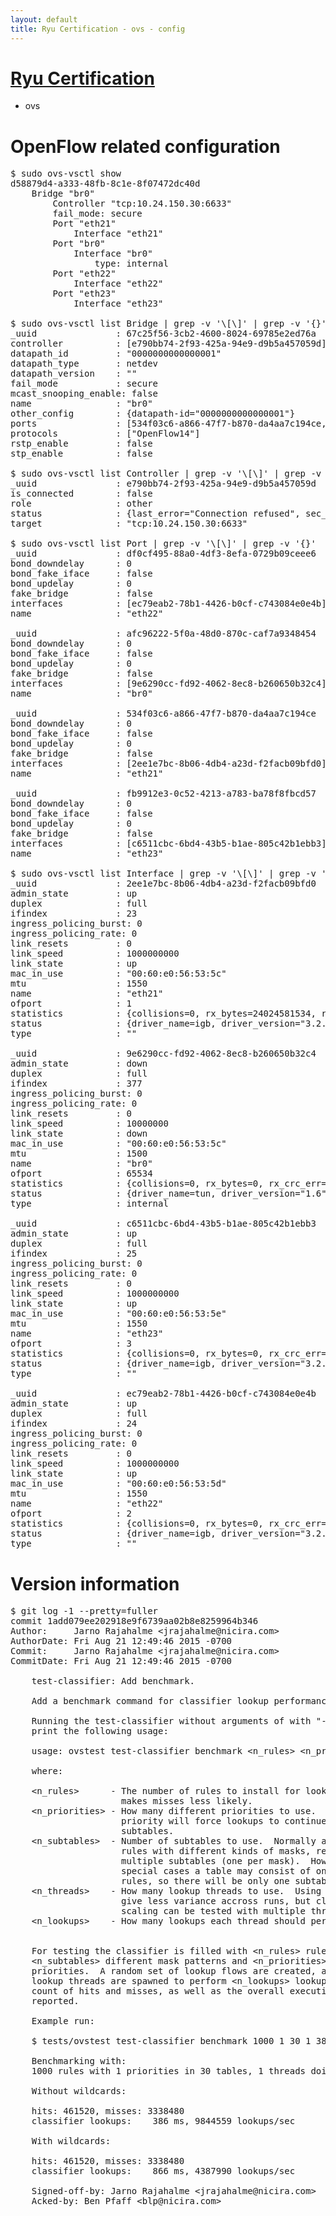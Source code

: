 ```yaml
---
layout: default
title: Ryu Certification - ovs - config
---
```

# [Ryu Certification](http://osrg.github.io/ryu/certification.html)
* ovs 

# OpenFlow related configuration
<pre>
$ sudo ovs-vsctl show
d58879d4-a333-48fb-8c1e-8f07472dc40d
    Bridge "br0"
        Controller "tcp:10.24.150.30:6633"
        fail_mode: secure
        Port "eth21"
            Interface "eth21"
        Port "br0"
            Interface "br0"
                type: internal
        Port "eth22"
            Interface "eth22"
        Port "eth23"
            Interface "eth23"

$ sudo ovs-vsctl list Bridge | grep -v '\[\]' | grep -v '{}'
_uuid               : 67c25f56-3cb2-4600-8024-69785e2ed76a
controller          : [e790bb74-2f93-425a-94e9-d9b5a457059d]
datapath_id         : "0000000000000001"
datapath_type       : netdev
datapath_version    : "<built-in>"
fail_mode           : secure
mcast_snooping_enable: false
name                : "br0"
other_config        : {datapath-id="0000000000000001"}
ports               : [534f03c6-a866-47f7-b870-da4aa7c194ce, afc96222-5f0a-48d0-870c-caf7a9348454, df0cf495-88a0-4df3-8efa-0729b09ceee6, fb9912e3-0c52-4213-a783-ba78f8fbcd57]
protocols           : ["OpenFlow14"]
rstp_enable         : false
stp_enable          : false

$ sudo ovs-vsctl list Controller | grep -v '\[\]' | grep -v '{}'
_uuid               : e790bb74-2f93-425a-94e9-d9b5a457059d
is_connected        : false
role                : other
status              : {last_error="Connection refused", sec_since_disconnect="3", state=BACKOFF}
target              : "tcp:10.24.150.30:6633"

$ sudo ovs-vsctl list Port | grep -v '\[\]' | grep -v '{}'
_uuid               : df0cf495-88a0-4df3-8efa-0729b09ceee6
bond_downdelay      : 0
bond_fake_iface     : false
bond_updelay        : 0
fake_bridge         : false
interfaces          : [ec79eab2-78b1-4426-b0cf-c743084e0e4b]
name                : "eth22"

_uuid               : afc96222-5f0a-48d0-870c-caf7a9348454
bond_downdelay      : 0
bond_fake_iface     : false
bond_updelay        : 0
fake_bridge         : false
interfaces          : [9e6290cc-fd92-4062-8ec8-b260650b32c4]
name                : "br0"

_uuid               : 534f03c6-a866-47f7-b870-da4aa7c194ce
bond_downdelay      : 0
bond_fake_iface     : false
bond_updelay        : 0
fake_bridge         : false
interfaces          : [2ee1e7bc-8b06-4db4-a23d-f2facb09bfd0]
name                : "eth21"

_uuid               : fb9912e3-0c52-4213-a783-ba78f8fbcd57
bond_downdelay      : 0
bond_fake_iface     : false
bond_updelay        : 0
fake_bridge         : false
interfaces          : [c6511cbc-6bd4-43b5-b1ae-805c42b1ebb3]
name                : "eth23"

$ sudo ovs-vsctl list Interface | grep -v '\[\]' | grep -v '{}'
_uuid               : 2ee1e7bc-8b06-4db4-a23d-f2facb09bfd0
admin_state         : up
duplex              : full
ifindex             : 23
ingress_policing_burst: 0
ingress_policing_rate: 0
link_resets         : 0
link_speed          : 1000000000
link_state          : up
mac_in_use          : "00:60:e0:56:53:5c"
mtu                 : 1550
name                : "eth21"
ofport              : 1
statistics          : {collisions=0, rx_bytes=24024581534, rx_crc_err=0, rx_dropped=0, rx_errors=0, rx_frame_err=0, rx_over_err=0, rx_packets=16026376, tx_bytes=0, tx_dropped=0, tx_errors=0, tx_packets=0}
status              : {driver_name=igb, driver_version="3.2.10-k", firmware_version="2.10-9"}
type                : ""

_uuid               : 9e6290cc-fd92-4062-8ec8-b260650b32c4
admin_state         : down
duplex              : full
ifindex             : 377
ingress_policing_burst: 0
ingress_policing_rate: 0
link_resets         : 0
link_speed          : 10000000
link_state          : down
mac_in_use          : "00:60:e0:56:53:5c"
mtu                 : 1500
name                : "br0"
ofport              : 65534
statistics          : {collisions=0, rx_bytes=0, rx_crc_err=0, rx_dropped=0, rx_errors=0, rx_frame_err=0, rx_over_err=0, rx_packets=0, tx_bytes=0, tx_dropped=0, tx_errors=0, tx_packets=0}
status              : {driver_name=tun, driver_version="1.6", firmware_version="N/A"}
type                : internal

_uuid               : c6511cbc-6bd4-43b5-b1ae-805c42b1ebb3
admin_state         : up
duplex              : full
ifindex             : 25
ingress_policing_burst: 0
ingress_policing_rate: 0
link_resets         : 0
link_speed          : 1000000000
link_state          : up
mac_in_use          : "00:60:e0:56:53:5e"
mtu                 : 1550
name                : "eth23"
ofport              : 3
statistics          : {collisions=0, rx_bytes=0, rx_crc_err=0, rx_dropped=0, rx_errors=0, rx_frame_err=0, rx_over_err=0, rx_packets=0, tx_bytes=1176922500, tx_dropped=0, tx_errors=0, tx_packets=784615}
status              : {driver_name=igb, driver_version="3.2.10-k", firmware_version="2.10-9"}
type                : ""

_uuid               : ec79eab2-78b1-4426-b0cf-c743084e0e4b
admin_state         : up
duplex              : full
ifindex             : 24
ingress_policing_burst: 0
ingress_policing_rate: 0
link_resets         : 0
link_speed          : 1000000000
link_state          : up
mac_in_use          : "00:60:e0:56:53:5d"
mtu                 : 1550
name                : "eth22"
ofport              : 2
statistics          : {collisions=0, rx_bytes=0, rx_crc_err=0, rx_dropped=0, rx_errors=0, rx_frame_err=0, rx_over_err=0, rx_packets=0, tx_bytes=18089315792, tx_dropped=0, tx_errors=0, tx_packets=12064077}
status              : {driver_name=igb, driver_version="3.2.10-k", firmware_version="2.10-9"}
type                : ""
</pre>

# Version information
<pre>
$ git log -1 --pretty=fuller
commit 1add079ee202918e9f6739aa02b8e8259964b346
Author:     Jarno Rajahalme &lt;jrajahalme@nicira.com&gt;
AuthorDate: Fri Aug 21 12:49:46 2015 -0700
Commit:     Jarno Rajahalme &lt;jrajahalme@nicira.com&gt;
CommitDate: Fri Aug 21 12:49:46 2015 -0700

    test-classifier: Add benchmark.
    
    Add a benchmark command for classifier lookup performance testing.
    
    Running the test-classifier without arguments of with &quot;--help&quot; will
    print the following usage:
    
    usage: ovstest test-classifier benchmark &lt;n_rules&gt; &lt;n_priorities&gt; &lt;n_subtables&gt; &lt;n_threads&gt; &lt;n_lookups&gt;
    
    where:
    
    &lt;n_rules&gt;      - The number of rules to install for lookups.  More rules
                     makes misses less likely.
    &lt;n_priorities&gt; - How many different priorities to use.  Using only 1
                     priority will force lookups to continue through all
                     subtables.
    &lt;n_subtables&gt;  - Number of subtables to use.  Normally a classifier has
                     rules with different kinds of masks, resulting in
                     multiple subtables &#40;one per mask&#41;.  However, in some
                     special cases a table may consist of only one kind of
                     rules, so there will be only one subtable.
    &lt;n_threads&gt;    - How many lookup threads to use.  Using one thread should
                     give less variance accross runs, but classifier
                     scaling can be tested with multiple threads.
    &lt;n_lookups&gt;    - How many lookups each thread should perform.
    
    
    For testing the classifier is filled with &lt;n_rules&gt; rules using
    &lt;n_subtables&gt; different mask patterns and &lt;n_priorities&gt; different
    priorities.  A random set of lookup flows are created, and &lt;n_threads&gt;
    lookup threads are spawned to perform &lt;n_lookups&gt; lookups each.  The
    count of hits and misses, as well as the overall execution time is
    reported.
    
    Example run:
    
    $ tests/ovstest test-classifier benchmark 1000 1 30 1 3800000
    
    Benchmarking with:
    1000 rules with 1 priorities in 30 tables, 1 threads doing 3800000 lookups each
    
    Without wildcards:
    
    hits: 461520, misses: 3338480
    classifier lookups:    386 ms, 9844559 lookups/sec
    
    With wildcards:
    
    hits: 461520, misses: 3338480
    classifier lookups:    866 ms, 4387990 lookups/sec
    
    Signed-off-by: Jarno Rajahalme &lt;jrajahalme@nicira.com&gt;
    Acked-by: Ben Pfaff &lt;blp@nicira.com&gt;
</pre>
